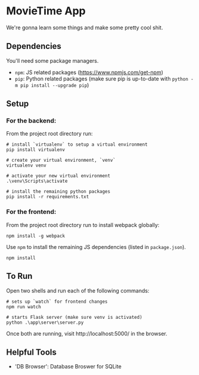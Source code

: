 # MovieTime App

We're gonna learn some things and make some pretty cool shit. 

## Dependencies
You'll need some package managers.

- `npm`: JS related packages (https://www.npmjs.com/get-npm)
- `pip`: Python related packages (make sure pip is up-to-date with `python -m pip install --upgrade pip`)

## Setup

### For the backend:
From the project root directory run:
```
# install `virtualenv` to setup a virtual environment
pip install virtualenv

# create your virtual environment, `venv`
virtualenv venv

# activate your new virtual environment
.\venv\Scripts\activate

# install the remaining python packages
pip install -r requirements.txt
```

### For the frontend:
From the project root directory run to install webpack globally:
```
npm install -g webpack
```

Use `npm` to install the remaining JS dependencies (listed in `package.json`).

```
npm install
```

## To Run
Open two shells and run each of the following commands:
```
# sets up `watch` for frontend changes
npm run watch
```

```
# starts Flask server (make sure venv is activated)
python .\app\server\server.py
```

Once both are running, visit http://localhost:5000/ in the browser.

## Helpful Tools
- 'DB Browser': Database Broswer for SQLite